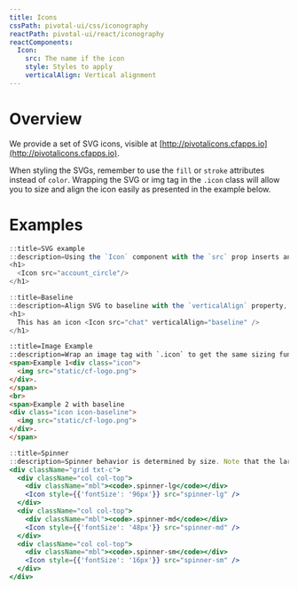 ```yaml
---
title: Icons
cssPath: pivotal-ui/css/iconography
reactPath: pivotal-ui/react/iconography
reactComponents:
  Icon:
    src: The name if the icon
    style: Styles to apply
    verticalAlign: Vertical alignment
---
```


# Overview

We provide a set of SVG icons, visible at [http://pivotalicons.cfapps.io](http://pivotalicons.cfapps.io).

When styling the SVGs, remember to use the `fill` or `stroke` attributes instead of `color`.
Wrapping the SVG or img tag in the `.icon` class will allow you to size and align the icon easily as presented in the
example below.

# Examples

```jsx
::title=SVG example
::description=Using the `Icon` component with the `src` prop inserts an SVG icon. It can inherit the font size of the element above it, be sized by a type modifier class, or be passed a font size directly.
<h1>
  <Icon src="account_circle"/>
</h1>
```

```jsx
::title=Baseline
::description=Align SVG to baseline with the `verticalAlign` property, which adds the `.icon-baseline` modifier class.
<h1>
  This has an icon <Icon src="chat" verticalAlign="baseline" />
</h1>
```

```html
::title=Image Example
::description=Wrap an image tag with `.icon` to get the same sizing functionality.
<span>Example 1<div class="icon">
  <img src="static/cf-logo.png">
</div>.
</span>
<br>
<span>Example 2 with baseline
<div class="icon icon-baseline">
  <img src="static/cf-logo.png">
</div>.
</span>
```

```jsx
::title=Spinner
::description=Spinner behavior is determined by size. Note that the large spinner moves relatively slowly, whereas the small spinner moves more quickly and dramatically.  In all cases, the base height and width is 1em and is meant to be overwritten with a font-size attribute. The font sizes provided here are meant as suggestions.
<div className="grid txt-c">
  <div className="col col-top">
    <div className="mbl"><code>.spinner-lg</code></div>
    <Icon style={{'fontSize': '96px'}} src="spinner-lg" />
  </div>
  <div className="col col-top">
    <div className="mbl"><code>.spinner-md</code></div>
    <Icon style={{'fontSize': '48px'}} src="spinner-md" />
  </div>
  <div className="col col-top">
    <div className="mbl"><code>.spinner-sm</code></div>
    <Icon style={{'fontSize': '16px'}} src="spinner-sm" />
  </div>
</div>
```
